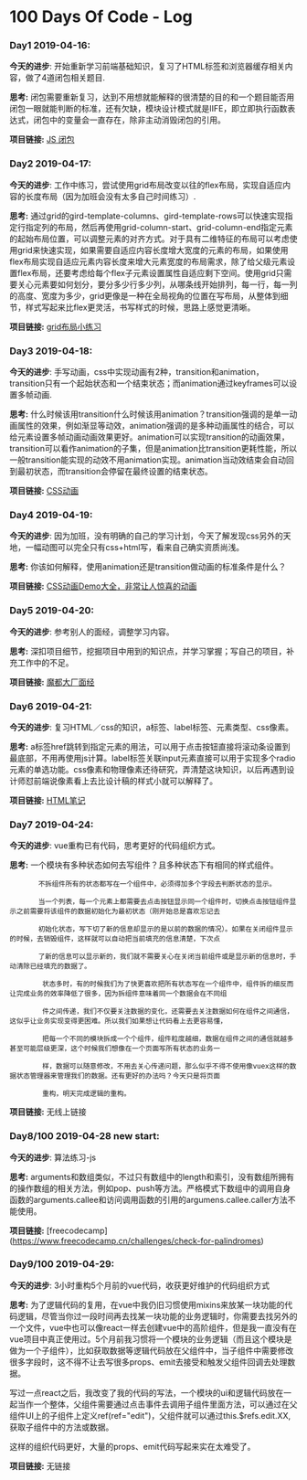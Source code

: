 # 100 Days Of Code - Log

### Day1  2019-04-16:  
**今天的进步**: 开始重新学习前端基础知识，复习了HTML标签和浏览器缓存相关内容，做了4道闭包相关题目.

**思考:** 闭包需要重新复习，达到不用想就能解释的很清楚的目的和一个题目能否用闭包一眼就能判断的标准，还有欠缺，模块设计模式就是IIFE，即立即执行函数表达式，闭包中的变量会一直存在，除非主动消毁闭包的引用。

**项目链接:** [JS 闭包](https://github.com/youyi2016/JS-Closures/blob/master/closures.js)


### Day2  2019-04-17:  
**今天的进步**: 工作中练习，尝试使用grid布局改变以往的flex布局，实现自适应内容的长度布局（因为加班会没有太多自己时间练习）.

**思考:** 通过grid的gird-template-columns、gird-template-rows可以快速实现指定行指定列的布局，然后再使用grid-column-start、grid-column-end指定元素的起始布局位置，可以调整元素的对齐方式。对于具有二维特征的布局可以考虑使用grid来快速实现，如果需要自适应内容长度增大宽度的元素的布局，如果使用flex布局实现自适应元素内容长度来增大元素宽度的布局需求，除了给父级元素设置flex布局，还要考虑给每个flex子元素设置属性自适应剩下空间。使用grid只需要关心元素要如何划分，要分多少行多少列，从哪条线开始排列，每一行，每一列的高度、宽度为多少，grid更像是一种在全局视角的位置在写布局，从整体到细节，样式写起来比flex更灵活，书写样式的时候，思路上感觉更清晰。

**项目链接:** [grid布局小练习](https://codepen.io/youyi2016-the-encoder/pen/NmyLxx?editors=1100)


### Day3  2019-04-18:  
**今天的进步**: 手写动画，css中实现动画有2种，transition和animation，transition只有一个起始状态和一个结束状态；而animation通过keyframes可以设置多帧动画.

**思考:** 什么时候该用transition什么时候该用animation？transition强调的是单一动画属性的效果，例如渐显等动效，animation强调的是多种动画属性的结合，可以给元素设置多帧动画动画效果更好。animation可以实现transition的动画效果，transition可以看作animation的子集，但是animation比transition更耗性能，所以一般transition能实现的动效不用animation实现。animation当动效结束会自动回到最初状态，而transition会停留在最终设置的结束状态。

**项目链接:** [CSS动画](https://codepen.io/youyi2016-the-encoder/pen/NmYLYN)

### Day4  2019-04-19:  
**今天的进步**: 因为加班，没有明确的自己的学习计划，今天了解发现css另外的天地，一幅动图可以完全只有css+html写，看来自己确实资质尚浅。

**思考:** 你该如何解释，使用animation还是transition做动画的标准条件是什么？

**项目链接:** [CSS动画Demo大全，非常让人惊喜的动画](https://medium.muz.li/inspiring-examples-of-css-animation-2b2a5dd464e0)

### Day5  2019-04-20:  
**今天的进步**: 参考别人的面经，调整学习内容。

**思考:** 深扣项目细节，挖掘项目中用到的知识点，并学习掌握；写自己的项目，补充工作中的不足。

**项目链接:** [魔都大厂面经](https://medium.muz.li/inspiring-examples-of-css-animation-2b2a5dd464e0)

### Day6  2019-04-21:  
**今天的进步**: 复习HTML／css的知识，a标签、label标签、元素类型、css像素。

**思考:** a标签href跳转到指定元素的用法，可以用于点击按钮直接将滚动条设置到最底部，不用再使用js计算。label标签关联input元素直接可以用于实现多个radio元素的单选功能。css像素和物理像素还待研究，弄清楚这块知识，以后再遇到设计师怼前端说像素看上去比设计稿的样式小就可以解释了。

**项目链接:** [HTML笔记](http://note.youdao.com/noteshare?id=0cc00e3edf14d9f3d4903a4a86548f7a)

### Day7 2019-04-24:

**今天的进步**: vue重构已有代码，思考更好的代码组织方式。

**思考:** 一个模块有多种状态如何去写组件？且多种状态下有相同的样式组件。

           不拆组件所有的状态都写在一个组件中，必须得加多个字段去判断状态的显示。
           
           当一个列表，每一个元素上都需要去点击按钮显示同一个组件时，切换点击按钮组件显示之前需要将该组件的数据初始化为最初状态（刚开始总是喜欢忘记去
           
           初始化状态，写下切了新的信息却显示的是以前的数据的情况）。如果在关闭组件显示的时候，去销毁组件，这样就可以自动把当前填充的信息清楚，下次点
           
           了新的信息可以显示新的，我们就不需要关心在关闭当前组件或是显示新的信息时，手动清除已经填充的数据了。
           
            状态多时，有的时候我们为了快更喜欢把所有状态写在一个组件中，组件拆的细反而让完成业务的效率降低了很多，因为拆组件意味着同一个数据会在不同组
            
            件之间传递，我们不仅要关注数据的变化，还需要去关注数据如何在组件之间通信，这似乎让业务实现变得更困难。所以我们如果想让代码看上去更容易懂，
            
            把每一个不同的模块拆成一个个组件，组件粒度越细，数据在组件之间的通信就越多甚至可能层级更深，这个时候我们想像在一个页面写所有状态的业务一
            
            样，数据可以随意修改，不用去关心传递问题，那么似乎不得不使用像vuex这样的数据状态管理器来管理我们的数据。还有更好的办法吗？今天只是将页面
            
            重构，明天完成逻辑的重构。

**项目链接:** 无线上链接

### Day8/100 2019-04-28 new start:

**今天的进步**: 算法练习-js

**思考:** arguments和数组类似，不过只有数组中的length和索引，没有数组所拥有的操作数组的相关方法，例如pop、push等方法。严格模式下数组中的调用自身函数的arguments.callee和访问调用函数的引用的argumens.callee.caller方法不能使用。

**项目链接:** [freecodecamp] (https://www.freecodecamp.cn/challenges/check-for-palindromes)

### Day9/100 2019-04-29:

**今天的进步**: 3小时重构5个月前的vue代码，收获更好维护的代码组织方式

**思考:** 为了逻辑代码的复用，在vue中我仍旧习惯使用mixins来放某一块功能的代码逻辑，尽管当你过一段时间再去找某一块功能的业务逻辑时，你需要去找另外的一个文件，vue中也可以像react一样去创建vue中的高阶组件，但是我一直没有在vue项目中真正使用过。5个月前我习惯将一个模块的业务逻辑（而且这个模块是做为一个子组件），比如获取数据等逻辑代码放在父组件中，当子组件中需要修改很多字段时，这不得不让去写很多props、emit去接受和触发父组件回调去处理数据。
 
写过一点react之后，我改变了我的代码的写法，一个模块的ui和逻辑代码放在一起当作一个整体，父组件需要通过点击事件去调用子组件里面方法，可以通过在父组件UI上的子组件上定义ref(ref="edit")，父组件就可以通过this.$refs.edit.XX,获取子组件中的方法或数据。

这样的组织代码更好，大量的props、emit代码写起来实在太难受了。

**项目链接:** 无链接



